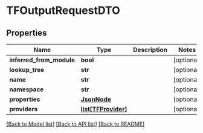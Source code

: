 # TFOutputRequestDTO

## Properties
Name | Type | Description | Notes
------------ | ------------- | ------------- | -------------
**inferred_from_module** | **bool** |  | [optional] 
**lookup_tree** | **str** |  | [optional] 
**name** | **str** |  | [optional] 
**namespace** | **str** |  | [optional] 
**properties** | [**JsonNode**](JsonNode.md) |  | [optional] 
**providers** | [**list[TFProvider]**](TFProvider.md) |  | [optional] 

[[Back to Model list]](../README.md#documentation-for-models) [[Back to API list]](../README.md#documentation-for-api-endpoints) [[Back to README]](../README.md)

